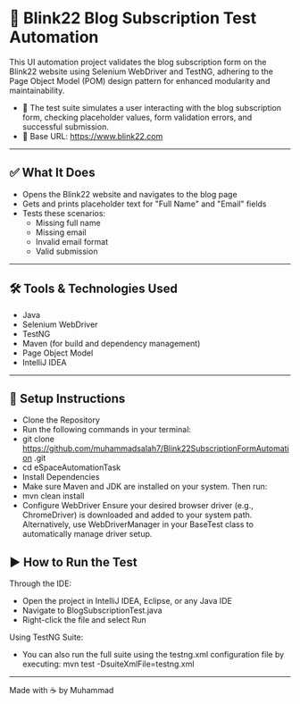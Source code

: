 # 🧪 Blink22 Blog Subscription Test Automation

This UI automation project validates the blog subscription form on the Blink22 website using Selenium WebDriver and TestNG, adhering to the Page Object Model (POM) design pattern for enhanced modularity and maintainability.

- 🧡 The test suite simulates a user interacting with the blog subscription form, checking placeholder values, form validation errors, and successful submission.
- 🔗 Base URL: https://www.blink22.com

---

## ✅ What It Does

- Opens the Blink22 website and navigates to the blog page
- Gets and prints placeholder text for "Full Name" and "Email" fields
- Tests these scenarios:
  - Missing full name
  - Missing email
  - Invalid email format
  - Valid submission

---

## 🛠 Tools & Technologies Used

- Java
- Selenium WebDriver
- TestNG
- Maven (for build and dependency management)
- Page Object Model
- IntelliJ IDEA

---

## 🚀 Setup Instructions

- Clone the Repository
- Run the following commands in your terminal:
- git clone https://github.com/muhammadsalah7/Blink22SubscriptionFormAutomation .git
- cd eSpaceAutomationTask
- Install Dependencies
- Make sure Maven and JDK are installed on your system. Then run:
- mvn clean install
- Configure WebDriver
  Ensure your desired browser driver (e.g., ChromeDriver) is downloaded and added to your system path.
  Alternatively, use WebDriverManager in your BaseTest class to automatically manage driver setup.

## ▶️ How to Run the Test

Through the IDE:

- Open the project in IntelliJ IDEA, Eclipse, or any Java IDE
- Navigate to BlogSubscriptionTest.java
- Right-click the file and select Run

Using TestNG Suite:

- You can also run the full suite using the testng.xml configuration file by executing:
  mvn test -DsuiteXmlFile=testng.xml

---

Made with ☕ by Muhammad
